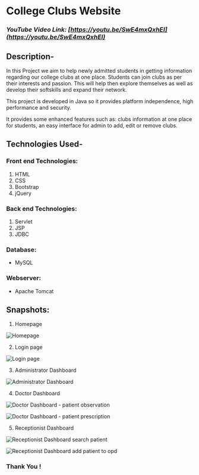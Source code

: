# College Clubs Website

### _YouTube Video Link: [https://youtu.be/SwE4mxQxhEI](https://youtu.be/SwE4mxQxhEI)_

## Description-
   In this Project we aim to help newly admitted students in getting information regarding our college clubs at one place. Students can join clubs as per their interests and passion. This will help then explore themselves as well as develop their softskills and expand their network.
   
   This project is developed in Java so it provides platform independence, high performance and security.
   
   It provides some enhanced features such as: clubs information at one place for students, an easy interface for admin to add, edit or remove clubs.

## Technologies Used-

### Front end Technologies:
  1. HTML
  2. CSS
  3. Bootstrap
  4. jQuery
  
### Back end Technologies:
  1. Servlet 
  2. JSP
  3. JDBC
  
### Database:
  - MySQL
  
### Webserver:
  - Apache Tomcat


## Snapshots:

1. Homepage

![Homepage](https://github.com/rid17pawar/HospitalManagement/blob/master/projectReportPPT/imagesForReadMe/loginpg.png)


2. Login page

![Login page](https://github.com/rid17pawar/HospitalManagement/blob/master/projectReportPPT/imagesForReadMe/loginpg.png)


3. Administrator Dashboard

![Administrator Dashboard](https://github.com/rid17pawar/HospitalManagement/blob/master/projectReportPPT/imagesForReadMe/adminAll.png)


4. Doctor Dashboard

![Doctor Dashboard - patient observation](https://github.com/rid17pawar/HospitalManagement/blob/master/projectReportPPT/imagesForReadMe/doctorObservation.png)


![Doctor Dashboard - patient prescription](https://github.com/rid17pawar/HospitalManagement/blob/master/projectReportPPT/imagesForReadMe/doctorPrescription.png)


5. Receptionist Dashboard

![Receptionist Dashboard search patient](https://github.com/rid17pawar/HospitalManagement/blob/master/projectReportPPT/imagesForReadMe/receptionistSearch.png)

![Receptionist Dashboard add patient to opd](https://github.com/rid17pawar/HospitalManagement/blob/master/projectReportPPT/imagesForReadMe/receptionistAdd.png)


### Thank You !

